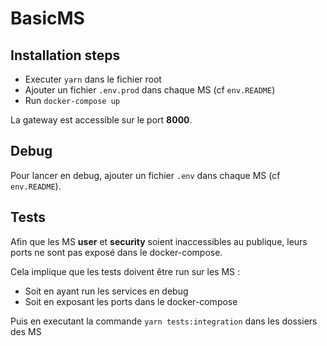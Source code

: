 # BasicMS

## Installation steps

- Executer `yarn` dans le fichier root
- Ajouter un fichier `.env.prod` dans chaque MS (cf `env.README`)
- Run `docker-compose up`

La gateway est accessible sur le port **8000**.

## Debug

Pour lancer en debug, ajouter un fichier `.env` dans chaque MS (cf `env.README`).

## Tests

Afin que les MS **user** et **security** soient inaccessibles au publique, leurs ports ne sont pas exposé dans le docker-compose.

Cela implique que les tests doivent être run sur les MS :
- Soit en ayant run les services en debug
- Soit en exposant les ports dans le docker-compose

Puis en executant la commande `yarn tests:integration` dans les dossiers des MS
